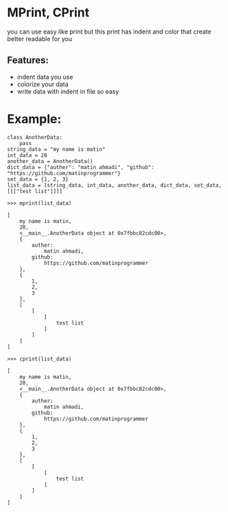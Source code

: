 # MPrint, CPrint
you can use easy like print but this print has indent and color
that create better readable for you


## Features:
+ indent data you use
+ colorize your data
+ write data with indent in file so easy


# Example:
    class AnotherData:
        pass
    string_data = "my name is matin"
    int_data = 20
    another_data = AnotherData()
    dict_data = {"auther": "matin ahmadi", "github": "https://github.com/matinprogrammer"}
    set_data = {1, 2, 3}
    list_data = [string_data, int_data, another_data, dict_data, set_data, [[["test list"]]]]

`>>> mprint(list_data)`

    [
        my name is matin,
        20,
        <__main__.AnotherData object at 0x7fbbc82cdc00>,
        {
            auther:
                matin ahmadi,
            github:
                https://github.com/matinprogrammer
        },
        {
            1,
            2,
            3
        },
        [
            [
                [
                    test list
                ]
            ]
        ]
    ]


`>>> cprint(list_data)`

    [
        my name is matin,
        20,
        <__main__.AnotherData object at 0x7fbbc82cdc00>,
        {
            auther:
                matin ahmadi,
            github:
                https://github.com/matinprogrammer
        },
        {
            1,
            2,
            3
        },
        [
            [
                [
                    test list
                ]
            ]
        ]
    ]


    